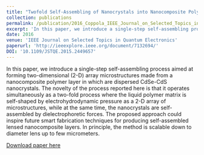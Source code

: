 ```yaml
---
title: "Twofold Self-Assembling of Nanocrystals into Nanocomposite Polymer"
collection: publications
permalink: /publication/2016_Coppola_IEEE_Journal_on_Selected_Topics_in_Quantum_Electronics
excerpt: 'In this paper, we introduce a single-step self-assembling process aimed at forming two-dimensional (2-D) array microstructures made from a nanocomposite polymer layer in which are dispersed CdSe-CdS nanocrystals. The novelty of the process reported here is that it operates simultaneously as a two-fold process where the liquid polymer matrix is self-shaped by electrohydrodynamic pressure as a 2-D array of microstructures, while at the same time, the nanocrystals are self-assembled by dielectrophoretic forces. The proposed approach could inspire future smart fabrication techniques for producing self-assembled lensed nanocomposite layers. In principle, the method is scalable down to diameter lens up to few micrometers.'
date: 2016
venue: 'IEEE Journal on Selected Topics in Quantum Electronics'
paperurl: 'http://ieeexplore.ieee.org/document/7132694/'
DOI: '10.1109/JSTQE.2015.2449657'
---
```

In this paper, we introduce a single-step self-assembling process aimed at forming two-dimensional (2-D) array microstructures made from a nanocomposite polymer layer in which are dispersed CdSe-CdS nanocrystals. The novelty of the process reported here is that it operates simultaneously as a two-fold process where the liquid polymer matrix is self-shaped by electrohydrodynamic pressure as a 2-D array of microstructures, while at the same time, the nanocrystals are self-assembled by dielectrophoretic forces. The proposed approach could inspire future smart fabrication techniques for producing self-assembled lensed nanocomposite layers. In principle, the method is scalable down to diameter lens up to few micrometers.

[Download paper here](http://ieeexplore.ieee.org/document/7132694/)
